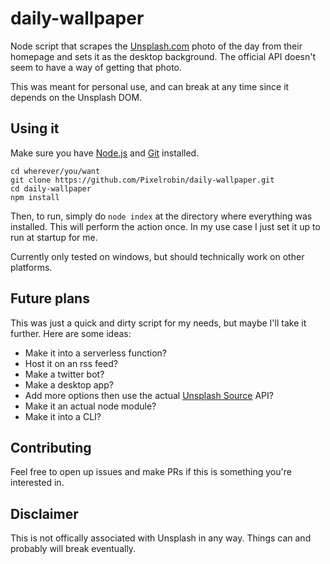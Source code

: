# daily-wallpaper
Node script that scrapes the [Unsplash.com](https://unsplash.com/) photo of the day from their homepage and sets it as the desktop background. The official API doesn't seem to have a way of getting that photo.

This was meant for personal use, and can break at any time since it depends on the Unsplash DOM.

## Using it
Make sure you have [Node.js](https://nodejs.org/) and [Git](https://git-scm.com/) installed.
```
cd wherever/you/want
git clone https://github.com/Pixelrobin/daily-wallpaper.git
cd daily-wallpaper
npm install
```

Then, to run, simply do `node index` at the directory where everything was installed.
This will perform the action once. In my use case I just set it up to run at startup for me.

Currently only tested on windows, but should technically work on other platforms.

## Future plans
This was just a quick and dirty script for my needs, but maybe I'll take it further. Here are some ideas:
* Make it into a serverless function?
* Host it on an rss feed?
* Make a twitter bot?
* Make a desktop app?
* Add more options then use the actual [Unsplash Source](https://source.unsplash.com/) API?
* Make it an actual node module?
* Make it into a CLI?

## Contributing
Feel free to open up issues and make PRs if this is something you're interested in.

## Disclaimer
This is not offically associated with Unsplash in any way. Things can and probably will break eventually.